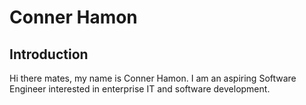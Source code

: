 # Conner Hamon

## Introduction
Hi there mates, my name is Conner Hamon. I am an aspiring Software Engineer interested in enterprise IT and software development.

